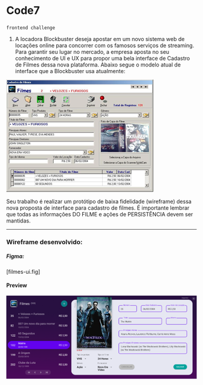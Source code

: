 # Code7 
``frontend challenge``

1. A locadora Blockbuster deseja apostar em um novo sistema web de locações online para concorrer com os famosos serviços de streaming. Para garantir seu lugar no mercado, a empresa aposta no seu conhecimento de UI e UX para propor uma bela interface de Cadastro de Filmes dessa nova plataforma. Abaixo segue o modelo atual de interface que a Blockbuster usa atualmente:

![current interface](current-interface.png)

Seu trabalho é realizar um protótipo de baixa fidelidade (wireframe) dessa nova proposta de interface para cadastro de filmes. É importante lembrar que todas as informações DO FILME e ações de PERSISTÊNCIA devem ser mantidas.

---

### Wireframe desenvolvido:

##### Figma: 
[filmes-ui.fig]


#### Preview
![filmes-ui](filmes-ui.png)
